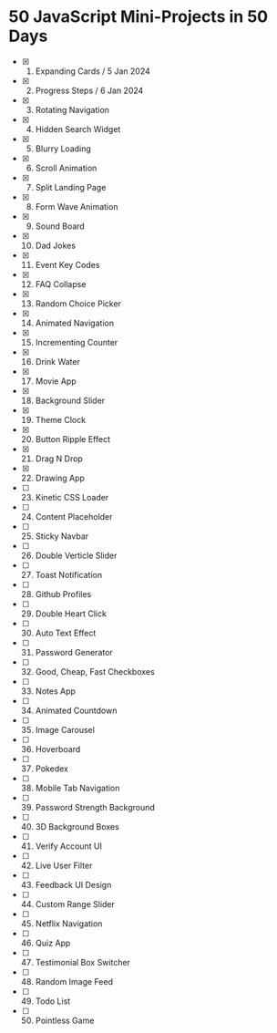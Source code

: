 # 50 JavaScript Mini-Projects in 50 Days

- [x] 1. Expanding Cards / 5 Jan 2024
- [x] 2. Progress Steps / 6 Jan 2024
- [x] 3. Rotating Navigation
- [x] 4. Hidden Search Widget
- [x] 5. Blurry Loading
- [x] 6. Scroll Animation
- [x] 7. Split Landing Page
- [x] 8. Form Wave Animation
- [x] 9. Sound Board
- [x] 10. Dad Jokes
- [x] 11. Event Key Codes
- [x] 12. FAQ Collapse
- [x] 13. Random Choice Picker
- [x] 14. Animated Navigation
- [x] 15. Incrementing Counter
- [x] 16. Drink Water
- [x] 17. Movie App
- [x] 18. Background Slider
- [x] 19. Theme Clock
- [x] 20. Button Ripple Effect
- [x] 21. Drag N Drop
- [x] 22. Drawing App
- [ ] 23. Kinetic CSS Loader
- [ ] 24. Content Placeholder
- [ ] 25. Sticky Navbar
- [ ] 26. Double Verticle Slider
- [ ] 27. Toast Notification
- [ ] 28. Github Profiles
- [ ] 29. Double Heart Click
- [ ] 30. Auto Text Effect
- [ ] 31. Password Generator
- [ ] 32. Good, Cheap, Fast Checkboxes
- [ ] 33. Notes App
- [ ] 34. Animated Countdown
- [ ] 35. Image Carousel
- [ ] 36. Hoverboard
- [ ] 37. Pokedex
- [ ] 38. Mobile Tab Navigation
- [ ] 39. Password Strength Background
- [ ] 40. 3D Background Boxes
- [ ] 41. Verify Account UI
- [ ] 42. Live User Filter
- [ ] 43. Feedback UI Design
- [ ] 44. Custom Range Slider
- [ ] 45. Netflix Navigation
- [ ] 46. Quiz App
- [ ] 47. Testimonial Box Switcher
- [ ] 48. Random Image Feed
- [ ] 49. Todo List
- [ ] 50. Pointless Game
